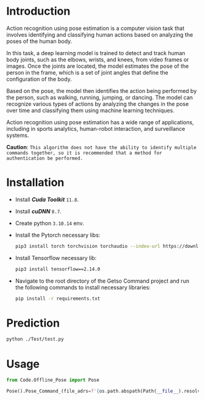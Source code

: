 # Introduction 
Action recognition using pose estimation is a computer vision task that involves identifying and classifying human actions based on analyzing the poses of the human body.

In this task, a deep learning model is trained to detect and track human body joints, such as the elbows, wrists, and knees, from video frames or images. Once the joints are located, the model estimates the pose of the person in the frame, which is a set of joint angles that define the configuration of the body.

Based on the pose, the model then identifies the action being performed by the person, such as walking, running, jumping, or dancing. The model can recognize various types of actions by analyzing the changes in the pose over time and classifying them using machine learning techniques.

Action recognition using pose estimation has a wide range of applications, including in sports analytics, human-robot interaction, and surveillance systems.

**Caution**: `This algorithm does not have the ability to identify multiple commands together, so it is recommended that a method for authentication be performed.`

# Installation
- Install ***Cuda Toolkit*** `11.8`.

- Install ***cuDNN*** `8.7`.

- Create python `3.10.14` env.

- Install the Pytorch necessary libs:

    ```bash
    pip3 install torch torchvision torchaudio --index-url https://download.pytorch.org/whl/cu118
    ```
    
- Install Tensorflow necessary lib:

    ```bash
    pip3 install tensorflow==2.14.0
    ```

- Navigate to the root directory of the Getso Command project and run the following commands to install necessary libraries:

    ```bash
    pip install -r requirements.txt
    ```

# Prediction

```bash
python ./Test/test.py
```

# Usage
```python
from Code.Offline_Pose import Pose

Pose().Pose_Command_(file_adrs=f'{os.path.abspath(Path(__file__).resolve().parents[3])}/Dataset/test.mp4', ROI_Region=[192,1,1015,747])
```